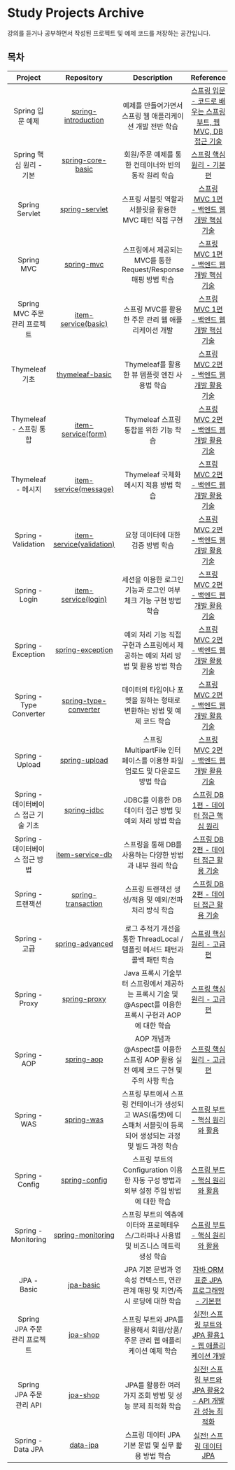 # Study Projects Archive

강의를 듣거나 공부하면서 작성된 프로젝트 및 예제 코드를 저장하는 공간입니다.

## 목차

|         Project          |                                      Repository                                       |                            Description                             |                                           Reference                                           |
|:------------------------:|:-------------------------------------------------------------------------------------:|:------------------------------------------------------------------:|:---------------------------------------------------------------------------------------------:|
|       Spring 입문 예제       |   [spring-introduction](https://hyoguoo@github.com/hyoguoo/spring-introduction.git)   |                  예제를 만들어가면서 스프링 웹 애플리케이션 개발 전반 학습                  |   [스프링 입문 - 코드로 배우는 스프링 부트, 웹 MVC, DB 접근 기술](https://www.inflearn.com/course/스프링-입문-스프링부트)    |
|    Spring 핵심 원리 - 기본     |     [spring-core-basic](https://hyoguoo@github.com/hyoguoo/spring-core-basic.git)     |                   회원/주문 예제를 통한 컨테이너와 빈의 동작 원리 학습                   |               [스프링 핵심 원리 - 기본편](https://www.inflearn.com/course/스프링-핵심-원리-기본편)                |
|      Spring Servlet      |        [spring-servlet](https://hyoguoo@github.com/hyoguoo/spring-servlet.git)        |                 스프링 서블릿 역할과 서블릿을 활용한 MVC 패턴 직접 구현                  |           [스프링 MVC 1편 - 백엔드 웹 개발 핵심 기술](https://www.inflearn.com/course/스프링-mvc-1)            |
|        Spring MVC        |            [spring-mvc](https://hyoguoo@github.com/hyoguoo/spring-mvc.git)            |            스프링에서 제공되는 MVC를 통한 Request/Response 매핑 방법 학습            |           [스프링 MVC 1편 - 백엔드 웹 개발 핵심 기술](https://www.inflearn.com/course/스프링-mvc-1)            |
|  Spring MVC 주문 관리 프로젝트   |       [item-service(basic)](https://github.com/hyoguoo/item-service/tree/basic)       |                   스프링 MVC를 활용한 주문 관리 웹 애플리케이션 개발                   |           [스프링 MVC 1편 - 백엔드 웹 개발 핵심 기술](https://www.inflearn.com/course/스프링-mvc-1)            |
|       Thymeleaf 기초       |       [thymeleaf-basic](https://hyoguoo@github.com/hyoguoo/thymeleaf-basic.git)       |                   Thymeleaf를 활용한 뷰 템플릿 엔진 사용법 학습                   |           [스프링 MVC 2편 - 백엔드 웹 개발 활용 기술](https://www.inflearn.com/course/스프링-mvc-2)            |
|    Thymeleaf - 스프링 통합    |        [item-service(form)](https://github.com/hyoguoo/item-service/tree/form)        |                     Thymeleaf 스프링 통합을 위한 기능 학습                     |           [스프링 MVC 2편 - 백엔드 웹 개발 활용 기술](https://www.inflearn.com/course/스프링-mvc-2)            |
|     Thymeleaf - 메시지      |     [item-service(message)](https://github.com/hyoguoo/item-service/tree/message)     |                     Thymeleaf 국제화 메시지 적용 방법 학습                     |           [스프링 MVC 2편 - 백엔드 웹 개발 활용 기술](https://www.inflearn.com/course/스프링-mvc-2)            |
|   Spring - Validation    |  [item-service(validation)](https://github.com/hyoguoo/item-service/tree/validation)  |                        요청 데이터에 대한 검증 방법 학습                         |           [스프링 MVC 2편 - 백엔드 웹 개발 활용 기술](https://www.inflearn.com/course/스프링-mvc-2)            |
|      Spring - Login      |       [item-service(login)](https://github.com/hyoguoo/item-service/tree/login)       |               세션을 이용한 로그인 기능과 로그인 여부 체크 기능 구현 방법 학습                |           [스프링 MVC 2편 - 백엔드 웹 개발 활용 기술](https://www.inflearn.com/course/스프링-mvc-2)            |
|    Spring - Exception    |      [spring-exception](https://hyoguoo@github.com/hyoguoo/spring-exception.git)      |           예외 처리 기능 직접 구현과 스프링에서 제공하는 예외 처리 방법 및 활용 방법 학습           |           [스프링 MVC 2편 - 백엔드 웹 개발 활용 기술](https://www.inflearn.com/course/스프링-mvc-2)            |
| Spring - Type Converter  | [spring-type-converter](https://hyoguoo@github.com/hyoguoo/spring-type-converter.git) |              데이터의 타입이나 포멧을 원하는 형태로 변환하는 방법 및 예제 코드 학습              |           [스프링 MVC 2편 - 백엔드 웹 개발 활용 기술](https://www.inflearn.com/course/스프링-mvc-2)            |
|     Spring - Upload      |         [spring-upload](https://hyoguoo@github.com/hyoguoo/spring-upload.git)         |          스프링 MultipartFile 인터페이스를 이용한 파일 업로드 및 다운로드 방법 학습          |           [스프링 MVC 2편 - 백엔드 웹 개발 활용 기술](https://www.inflearn.com/course/스프링-mvc-2)            |
| Spring - 데이터베이스 접근 기술 기초 |           [spring-jdbc](https://hyoguoo@github.com/hyoguoo/spring-jdbc.git)           |                JDBC를 이용한 DB 데이터 접근 방법 및 예외 처리 방법 학습                |             [스프링 DB 1편 - 데이터 접근 핵심 원리](https://www.inflearn.com/course/스프링-db-1)              |
|  Spring - 데이터베이스 접근 방법   |       [item-service-db](https://hyoguoo@github.com/hyoguoo/item-service-db.git)       |                 스프링을 통해 DB를 사용하는 다양한 방법과 내부 원리 학습                  |             [스프링 DB 2편 - 데이터 접근 활용 기술](https://www.inflearn.com/course/스프링-db-2)              |
|      Spring - 트랜잭션       |    [spring-transaction](https://hyoguoo@github.com/hyoguoo/spring-transaction.git)    |                  스프링 트랜잭션 생성/적용 및 예외/전파 처리 방식 학습                   |             [스프링 DB 2편 - 데이터 접근 활용 기술](https://www.inflearn.com/course/스프링-db-2)              |
|       Spring - 고급        |       [spring-advanced](https://hyoguoo@github.com/hyoguoo/spring-advanced.git)       |          로그 추적기 개선을 통한 ThreadLocal / 템플릿 메서드 패턴과 콜백 패턴 학습          |               [스프링 핵심 원리 - 고급편](https://www.inflearn.com/course/스프링-핵심-원리-고급편)                |
|      Spring - Proxy      |          [spring-proxy](https://hyoguoo@github.com/hyoguoo/spring-proxy.git)          | Java 프록시 기술부터 스프링에서 제공하는 프록시 기술 및 @Aspect를 이용한 프록시 구현과 AOP에 대한 학습  |               [스프링 핵심 원리 - 고급편](https://www.inflearn.com/course/스프링-핵심-원리-고급편)                |
|       Spring - AOP       |            [spring-aop](https://hyoguoo@github.com/hyoguoo/spring-aop.git)            |       AOP 개념과 @Aspect를 이용한 스프링 AOP 활용 실전 예제 코드 구현 및 주의 사항 학습       |               [스프링 핵심 원리 - 고급편](https://www.inflearn.com/course/스프링-핵심-원리-고급편)                |
|       Spring - WAS       |            [spring-was](https://hyoguoo@github.com/hyoguoo/spring-was.git)            | 스프링 부트에서 스프링 컨테이너가 생성되고 WAS(톰캣)에 디스패처 서블릿이 등록되어 생성되는 과정 및 빌드 과정 학습 |              [스프링 부트 - 핵심 원리와 활용](https://www.inflearn.com/course/스프링부트-핵심원리-활용)              |
|     Spring - Config      |         [spring-config](https://hyoguoo@github.com/hyoguoo/spring-config.git)         |       스프링 부트의 Configuration 이용한 자동 구성 방법과 외부 설정 주입 방법에 대한 학습       |              [스프링 부트 - 핵심 원리와 활용](https://www.inflearn.com/course/스프링부트-핵심원리-활용)              |
|   Spring - Monitoring    |     [spring-monitoring](https://hyoguoo@github.com/hyoguoo/spring-monitoring.git)     |          스프링 부트의 엑츄에이터와 프로메테우스/그라파나 사용법 및 비즈니스 메트릭 생성 학습           |              [스프링 부트 - 핵심 원리와 활용](https://www.inflearn.com/course/스프링부트-핵심원리-활용)              |
|       JPA - Basic        |            [jpa-basic]( https://hyoguoo@github.com/hyoguoo/jpa-basic.git)             |           JPA 기본 문법과 영속성 컨텍스트, 연관관계 매핑 및 지연/즉시 로딩에 대한 학습           |          [자바 ORM 표준 JPA 프로그래밍 - 기본편](https://www.inflearn.com/course/ORM-JPA-Basic)           |
|  Spring JPA 주문 관리 프로젝트   |             [jpa-shop]( https://hyoguoo@github.com/hyoguoo/jpa-shop.git)              |            스프링 부트와 JPA를 활용해서 회원/상품/주문 관리 웹 애플리케이션 예제 학습            |      [실전! 스프링 부트와 JPA 활용1 - 웹 애플리케이션 개발](https://www.inflearn.com/course/스프링부트-JPA-활용-1)      |
|   Spring JPA 주문 관리 API   |             [jpa-shop]( https://hyoguoo@github.com/hyoguoo/jpa-shop.git)              |                JPA를 활용한 여러 가지 조회 방법 및 성능 문제 최적화 학습                 | [실전! 스프링 부트와 JPA 활용2 - API 개발과 성능 최적화](https://www.inflearn.com/course/스프링부트-JPA-API개발-성능최적화) |
|    Spring - Data JPA     |             [data-jpa]( https://hyoguoo@github.com/hyoguoo/data-jpa.git)              |                  스프링 데이터 JPA 기본 문법 및 실무 홟용 방법 학습                   |               [실전! 스프링 데이터 JPA](https://www.inflearn.com/course/스프링-데이터-JPA-실전)               |
